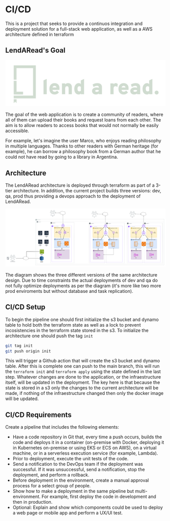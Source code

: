 # CI/CD 

This is a project that seeks to provide a continuos integration and deployment solution for a full-stack web application, as well as a AWS architecture defined in terraform


## LendARead's Goal
![Lend a read logo](LendARead2-AWS/LendARead2/frontend/public/static/logo-claro.png)

The goal of the web application is to create a community of readers, where all of them can upload their books and request loans from each other. The aim is to allow readers to access books that would not normally be easily accessible.

For example, let's imagine the user Marco, who enjoys reading philosophy in multiple languages. Thanks to other readers with German heritage (for example), he can borrow a philosophy book from a German author that he could not have read by going to a library in Argentina.


## Architecture

The LendARead architecture is deployed through terraform as part of a 3-tier architecture. In addition, the current project builds three versions: dev, qa, prod thus providing a devops approach to the deployment of LendARead.

![Cloud Diagram](LendARead2-AWS/cloud.png)

The diagram shows the three different versions of the same architecture design. Due to time constraints the actual deployments of dev and qa do not fully optimize deployments as per the diagram (it's more like two more prod enviroments
but without database and task replication).
## CI/CD Setup

To begin the pipeline one should first initialize the s3 bucket and dynamo table to hold both the terraform state as well as a lock to prevent incosistencies in the terraform state stored in the s3. To initialize the architecture one should push the tag `init`

```bash
git tag init                                                                                          
git push origin init
```

This will trigger a Github action that will create the s3 bucket and dynamo table. After this is complete one can push to the main branch, this will run the `terraform init` and `terraform apply` using the state defined in the last step. Whatever changes are done to the application, or the infraestructure itself, will be updated in the deployment. The key here is that because the state is stored in a s3 only the changes to the current architecture will be made, if nothing of the infraestructure changed then only the docker image will be updated. 

## CI/CD Requirements

Create a pipeline that includes the following elements:

- Have a code repository in Git that, every time a push occurs, builds the code and deploys it in a container (on-premise with Docker, deploying it in Kubernetes on-premise or using EKS or ECS on AWS), on a virtual machine, or in a serverless execution service (for example, Lambda).
- Prior to deployment, execute the unit tests of the code.
- Send a notification to the DevOps team if the deployment was successful. If it was unsuccessful, send a notification, stop the deployment, and perform a rollback.
- Before deployment in the environment, create a manual approval process for a select group of people.
- Show how to make a deployment in the same pipeline but multi-environment. For example, first deploy the code in development and then in production.
- Optional: Explain and show which components could be used to deploy a web page or mobile app and perform a UX/UI test.

